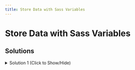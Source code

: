 ```yaml
---
title: Store Data with Sass Variables
---
```

# Store Data with Sass Variables

## Solutions

<details><summary>Solution 1 (Click to Show/Hide)</summary>

```html
<style type='text/sass'>
  
  $text-color: red; // Declaration of the variable "text-color".
  
  .header{
    text-align: center;
  }
  .blog-post, h2 {
    color: $text-color; // Changing the value of color with the value of "text-color".
  }
</style>


</details>